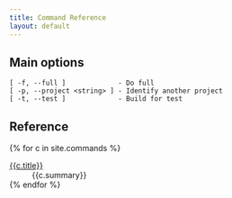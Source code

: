 ```yaml
---
title: Command Reference
layout: default
---
```


## Main options

    [ -f, --full ]             - Do full
    [ -p, --project <string> ] - Identify another project
    [ -t, --test ]             - Build for test


## Reference

<div>
<dl class="property-index">

{% for c in site.commands %}<dt><a href="{{ c.url | prepend: site.github.url }}">{{c.title}}</a></dt><dd>{{c.summary}}</dd>
{% endfor %}

</dl>
</div>

